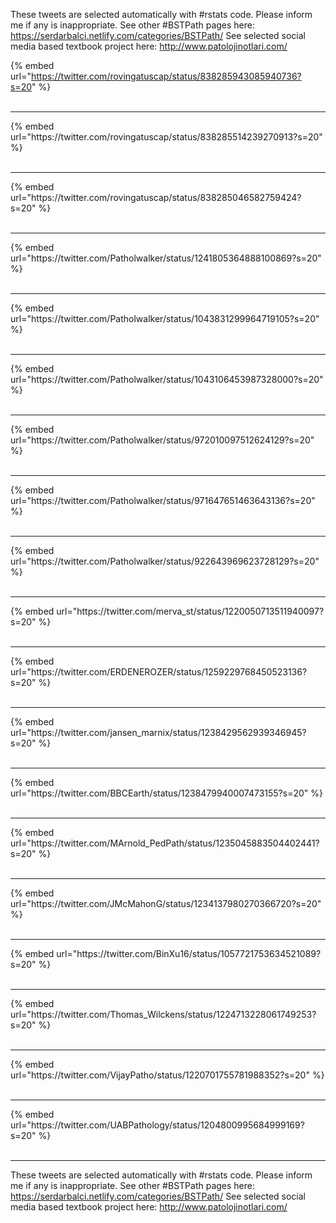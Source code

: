 

These tweets are selected automatically with #rstats code. Please inform me if any is inappropriate.
See other #BSTPath pages here: https://serdarbalci.netlify.com/categories/BSTPath/ 
See selected social media based textbook project here: http://www.patolojinotlari.com/

{% embed url="https://twitter.com/rovingatuscap/status/838285943085940736?s=20" %}<br>
<br>
<hr>
{% embed url="https://twitter.com/rovingatuscap/status/838285514239270913?s=20" %}<br>
<br>
<hr>
{% embed url="https://twitter.com/rovingatuscap/status/838285046582759424?s=20" %}<br>
<br>
<hr>
{% embed url="https://twitter.com/Patholwalker/status/1241805364888100869?s=20" %}<br>
<br>
<hr>
{% embed url="https://twitter.com/Patholwalker/status/1043831299964719105?s=20" %}<br>
<br>
<hr>
{% embed url="https://twitter.com/Patholwalker/status/1043106453987328000?s=20" %}<br>
<br>
<hr>
{% embed url="https://twitter.com/Patholwalker/status/972010097512624129?s=20" %}<br>
<br>
<hr>
{% embed url="https://twitter.com/Patholwalker/status/971647651463643136?s=20" %}<br>
<br>
<hr>
{% embed url="https://twitter.com/Patholwalker/status/922643969623728129?s=20" %}<br>
<br>
<hr>
{% embed url="https://twitter.com/merva_st/status/1220050713511940097?s=20" %}<br>
<br>
<hr>
{% embed url="https://twitter.com/ERDENEROZER/status/1259229768450523136?s=20" %}<br>
<br>
<hr>
{% embed url="https://twitter.com/jansen_marnix/status/1238429562939346945?s=20" %}<br>
<br>
<hr>
{% embed url="https://twitter.com/BBCEarth/status/1238479940007473155?s=20" %}<br>
<br>
<hr>
{% embed url="https://twitter.com/MArnold_PedPath/status/1235045883504402441?s=20" %}<br>
<br>
<hr>
{% embed url="https://twitter.com/JMcMahonG/status/1234137980270366720?s=20" %}<br>
<br>
<hr>
{% embed url="https://twitter.com/BinXu16/status/1057721753634521089?s=20" %}<br>
<br>
<hr>
{% embed url="https://twitter.com/Thomas_Wilckens/status/1224713228061749253?s=20" %}<br>
<br>
<hr>
{% embed url="https://twitter.com/VijayPatho/status/1220701755781988352?s=20" %}<br>
<br>
<hr>
{% embed url="https://twitter.com/UABPathology/status/1204800995684999169?s=20" %}<br>
<br>
<hr>


These tweets are selected automatically with #rstats code. Please inform me if any is inappropriate.
See other #BSTPath pages here: https://serdarbalci.netlify.com/categories/BSTPath/ 
See selected social media based textbook project here: http://www.patolojinotlari.com/
